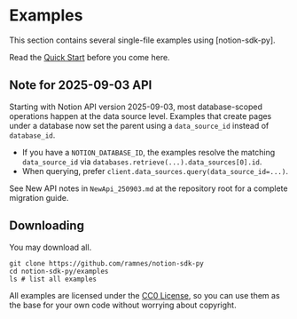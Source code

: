 # Examples

This section contains several single-file examples using [notion-sdk-py].

Read the [Quick Start](/docs/user_guides/quick_start.md) before you come here.

## Note for 2025-09-03 API

Starting with Notion API version 2025-09-03, most database-scoped
operations happen at the data source level. Examples that create pages
under a database now set the parent using a `data_source_id` instead of
`database_id`.

- If you have a `NOTION_DATABASE_ID`, the examples resolve the matching
  `data_source_id` via `databases.retrieve(...).data_sources[0].id`.
- When querying, prefer `client.data_sources.query(data_source_id=...)`.

See New API notes in `NewApi_250903.md` at the repository root for a
complete migration guide.

## Downloading

You may download all.

```shell
git clone https://github.com/ramnes/notion-sdk-py
cd notion-sdk-py/examples
ls # list all examples
```

All examples are licensed under the [CC0 License](https://creativecommons.org/choose/zero/),
so you can use them as the base for your own code without worrying about copyright.
